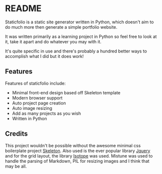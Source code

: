 README
=======

Staticfolio is a static site generator written in Python, which doesn't aim to do much more then generate a simple portfolio website.

It was written primarily as a learning project in Python so feel free to look at it, take it apart and do whatever you may with it. 

It's quite specific in use and there's probably a hundred better ways to accomplish what I did but it does work!

Features
---------

Features of staticfolio include:

- Minimal front-end design based off Skeleton template
- Modern browser support
- Auto project page creation
- Auto image resizing
- Add as many projects as you wish
- Written in Python

Credits
--------

This project wouldn't be possible without the awesome minimal css boilerplate 
project [Skeleton](http://www.getskeleton.com/). Also used is the ever popular 
library [Jquery](http://jquery.com/) and for the grid layout, the library 
[Isotope](http://isotope.metafizzy.co/) was used. Mistune was used to handle the parsing of Markdown, PIL for resizing images and I think that may be all.